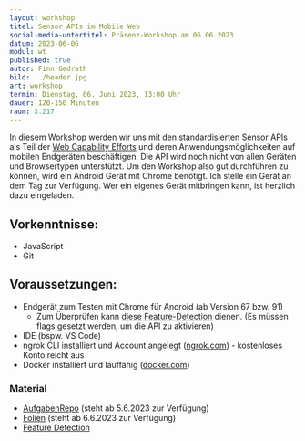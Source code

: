 ```yaml
---
layout: workshop
titel: Sensor APIs im Mobile Web
social-media-untertitel: Präsenz-Workshop am 06.06.2023
datum: 2023-06-06
modul: wt
published: true
autor: Finn Gedrath
bild: ../header.jpg
art: workshop
termin: Dienstag, 06. Juni 2023, 13:00 Uhr
dauer: 120-150 Minuten
raum: 3.217
---
```


In diesem Workshop werden wir uns mit den standardisierten Sensor APIs als Teil der [Web Capability Efforts](https://developer.chrome.com/capabilities/) und deren Anwendungsmöglichkeiten auf mobilen Endgeräten beschäftigen. Die API wird noch nicht von allen Geräten und Browsertypen unterstützt. Um den Workshop also gut durchführen zu können, wird ein Android Gerät mit Chrome benötigt. Ich stelle ein Gerät an dem Tag zur Verfügung. Wer ein eigenes Gerät mitbringen kann, ist herzlich dazu eingeladen.

## Vorkenntnisse:
- JavaScript
- Git

## Voraussetzungen:

- Endgerät zum Testen mit Chrome für Android (ab Version 67 bzw. 91)
  - Zum Überprüfen kann [diese Feature-Detection](https://websensor.finngedrath.me/feature.html) dienen. (Es müssen flags gesetzt werden, um die API zu aktivieren)
- IDE (bspw. VS Code)
- ngrok CLI installiert und Account angelegt ([ngrok.com](https://ngrok.com/)) - kostenloses Konto reicht aus
- Docker installiert und lauffähig ([docker.com](https://docker.com/))

### Material
- [AufgabenRepo](https://github.com/finnge/sensor-apis-workshop) (steht ab 5.6.2023 zur Verfügung)
- [Folien](https://websensor.finngedrath.me/slides.pdf) (steht ab 6.6.2023 zur Verfügung)
- [Feature Detection](https://websensor.finngedrath.me/feature.html)
